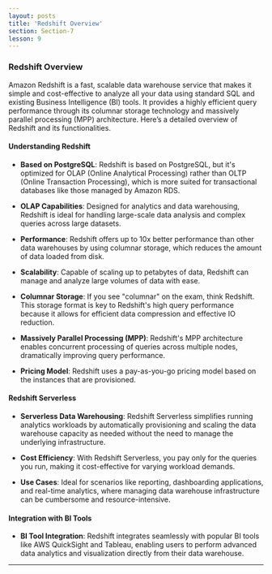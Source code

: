 ```yaml
---
layout: posts
title: 'Redshift Overview'
section: Section-7
lesson: 9
---
```


### Redshift Overview

Amazon Redshift is a fast, scalable data warehouse service that makes it simple and cost-effective to analyze all your data using standard SQL and existing Business Intelligence (BI) tools. It provides a highly efficient query performance through its columnar storage technology and massively parallel processing (MPP) architecture. Here’s a detailed overview of Redshift and its functionalities.

<!-- pagebreak -->

#### Understanding Redshift

- **Based on PostgreSQL**: Redshift is based on PostgreSQL, but it's optimized for OLAP (Online Analytical Processing) rather than OLTP (Online Transaction Processing), which is more suited for transactional databases like those managed by Amazon RDS.

- **OLAP Capabilities**: Designed for analytics and data warehousing, Redshift is ideal for handling large-scale data analysis and complex queries across large datasets.

- **Performance**: Redshift offers up to 10x better performance than other data warehouses by using columnar storage, which reduces the amount of data loaded from disk.

- **Scalability**: Capable of scaling up to petabytes of data, Redshift can manage and analyze large volumes of data with ease.

- **Columnar Storage**: If you see "columnar" on the exam, think Redshift. This storage format is key to Redshift's high query performance because it allows for efficient data compression and effective IO reduction.

- **Massively Parallel Processing (MPP)**: Redshift's MPP architecture enables concurrent processing of queries across multiple nodes, dramatically improving query performance.

- **Pricing Model**: Redshift uses a pay-as-you-go pricing model based on the instances that are provisioned.

<!-- pagebreak -->

#### Redshift Serverless

- **Serverless Data Warehousing**: Redshift Serverless simplifies running analytics workloads by automatically provisioning and scaling the data warehouse capacity as needed without the need to manage the underlying infrastructure.

- **Cost Efficiency**: With Redshift Serverless, you pay only for the queries you run, making it cost-effective for varying workload demands.

- **Use Cases**: Ideal for scenarios like reporting, dashboarding applications, and real-time analytics, where managing data warehouse infrastructure can be cumbersome and resource-intensive.

<!-- pagebreak -->

#### Integration with BI Tools

- **BI Tool Integration**: Redshift integrates seamlessly with popular BI tools like AWS QuickSight and Tableau, enabling users to perform advanced data analytics and visualization directly from their data warehouse.

---
